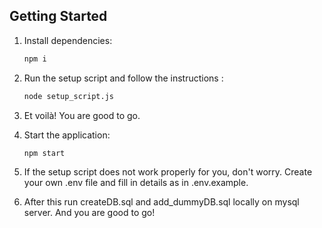 ## Getting Started

1. Install dependencies:

   ```bash
   npm i
   ```

2. Run the setup script and follow the instructions :

   ```bash
   node setup_script.js
   ```

3. Et voilà! You are good to go.

4. Start the application:

   ```bash
   npm start
   ```

5. If the setup script does not work properly for you, don't worry. Create your own .env file and fill in details as in .env.example.

6. After this run createDB.sql and add_dummyDB.sql locally on mysql server. And you are good to go!